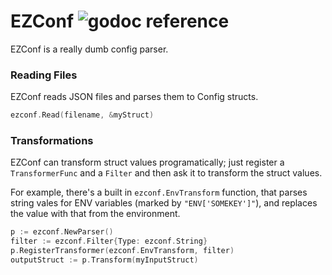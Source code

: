 
# EZConf ![godoc reference](https://godoc.org/github.com/josler/ezconf?status.png)

EZConf is a really dumb config parser.

### Reading Files

EZConf reads JSON files and parses them to Config structs.

```go
ezconf.Read(filename, &myStruct)
```

### Transformations

EZConf can transform struct values programatically; just register a `TransformerFunc` and a `Filter` and then ask it to transform the struct values.

For example, there's a built in `ezconf.EnvTransform` function, that parses string vales for ENV variables (marked by `"ENV['SOMEKEY']"`), and replaces the value with that from the environment.

```go
p := ezconf.NewParser()
filter := ezconf.Filter{Type: ezconf.String}
p.RegisterTransformer(ezconf.EnvTransform, filter)
outputStruct := p.Transform(myInputStruct)
```
